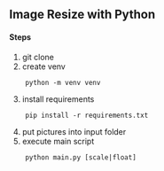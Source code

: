 ## Image Resize with Python

#### Steps

1. git clone
2. create venv

```shell
    python -m venv venv
```

3. install requirements

```shell
    pip install -r requirements.txt
```

4. put pictures into input folder
5. execute main script

```shell
    python main.py [scale|float]
```
